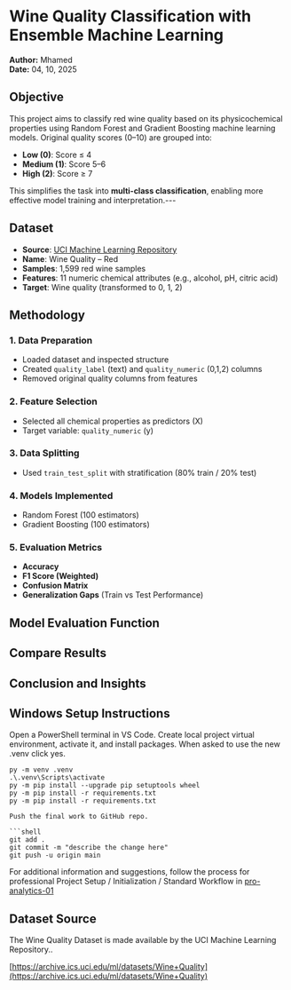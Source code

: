 # Wine Quality Classification with Ensemble Machine Learning

**Author:** Mhamed  
**Date:** 04, 10, 2025 

## Objective

This project aims to classify red wine quality based on its physicochemical properties using Random Forest and Gradient Boosting machine learning models. Original quality scores (0–10) are grouped into:

- **Low (0)**: Score ≤ 4  
- **Medium (1)**: Score 5–6  
- **High (2)**: Score ≥ 7  

This simplifies the task into **multi-class classification**, enabling more effective model training and interpretation.---

## Dataset

- **Source**: [UCI Machine Learning Repository](https://archive.ics.uci.edu/ml/datasets/wine+quality)
- **Name**: Wine Quality – Red
- **Samples**: 1,599 red wine samples
- **Features**: 11 numeric chemical attributes (e.g., alcohol, pH, citric acid)
- **Target**: Wine quality (transformed to 0, 1, 2)

## Methodology

### 1. Data Preparation
- Loaded dataset and inspected structure
- Created `quality_label` (text) and `quality_numeric` (0,1,2) columns
- Removed original quality columns from features

### 2. Feature Selection
- Selected all chemical properties as predictors (X)
- Target variable: `quality_numeric` (y)

### 3. Data Splitting
- Used `train_test_split` with stratification (80% train / 20% test)

### 4. Models Implemented
- Random Forest (100 estimators)
- Gradient Boosting (100 estimators)

### 5. Evaluation Metrics
- **Accuracy**
- **F1 Score (Weighted)**
- **Confusion Matrix**
- **Generalization Gaps** (Train vs Test Performance)

## Model Evaluation Function

## Compare Results

## Conclusion and Insights



## Windows Setup Instructions

Open a PowerShell terminal in VS Code. 
Create local project virtual environment, activate it, and install packages. 
When asked to use the new .venv click yes. 


```shell
py -m venv .venv
.\.venv\Scripts\activate
py -m pip install --upgrade pip setuptools wheel
py -m pip install -r requirements.txt
py -m pip install -r requirements.txt

Push the final work to GitHub repo.

```shell
git add .
git commit -m "describe the change here"
git push -u origin main
```

For additional information and suggestions, follow the process for professional Project Setup / Initialization / Standard Workflow in
[pro-analytics-01](https://github.com/denisecase/pro-analytics-01)

## Dataset Source

The Wine Quality Dataset is made available by the UCI Machine Learning Repository..

[https://archive.ics.uci.edu/ml/datasets/Wine+Quality](https://archive.ics.uci.edu/ml/datasets/Wine+Quality)